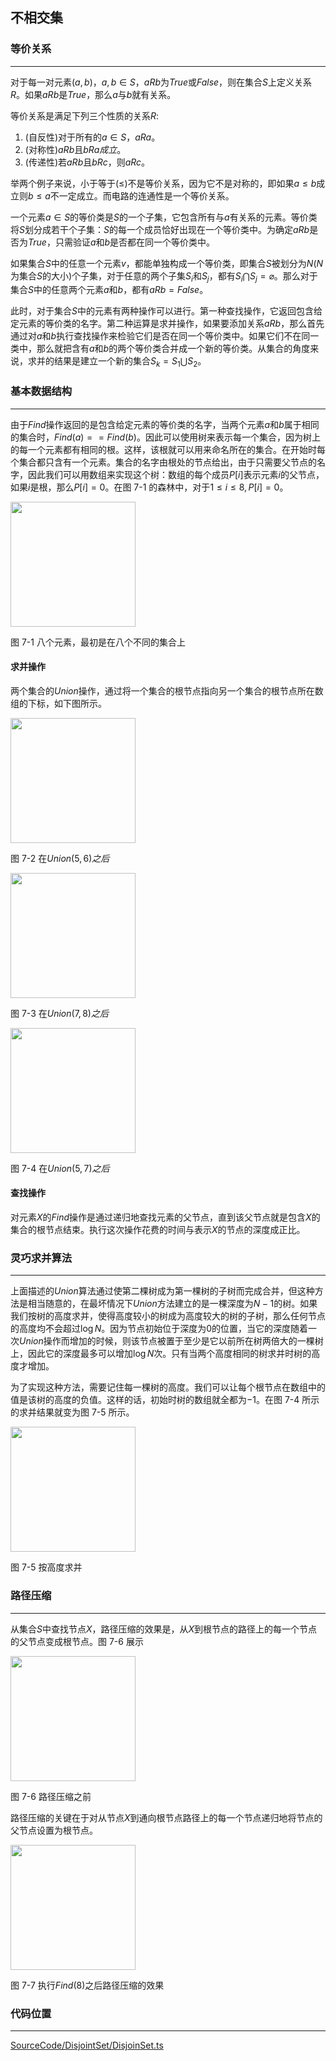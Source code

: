 <!-- @format -->

## 不相交集

### 等价关系

---

对于每一对元素$(a,b)$，$a,b \in S$，$aRb$为$True$或$False$，则在集合$S$上定义关系$R$。如果$aRb$是$True$，那么$a$与$b$就有关系。

等价关系是满足下列三个性质的关系$R$:

1. (自反性)对于所有的$a \in S$，$aRa$。
2. (对称性)$aRb$且$bRa成立$。
3. (传递性)若$aRb$且$bRc$，则$aRc$。

举两个例子来说，小于等于($\leq$)不是等价关系，因为它不是对称的，即如果$a \leq b$成立则$b \leq a$不一定成立。而电路的连通性是一个等价关系。

一个元素$a \in S$的等价类是$S$的一个子集，它包含所有与$a$有关系的元素。等价类将$S$划分成若干个子集：$S$的每一个成员恰好出现在一个等价类中。为确定$aRb$是否为$True$，只需验证$a$和$b$是否都在同一个等价类中。

如果集合$S$中的任意一个元素$v$，都能单独构成一个等价类，即集合$S$被划分为$N$($N$为集合$S$的大小)个子集，对于任意的两个子集$S_i$和$S_j$，都有$S_i \bigcap S_j= \varnothing$。那么对于集合$S$中的任意两个元素$a$和$b$，都有$aRb=False$。

此时，对于集合$S$中的元素有两种操作可以进行。第一种查找操作，它返回包含给定元素的等价类的名字。第二种运算是求并操作，如果要添加关系$aRb$，那么首先通过对$a$和$b$执行查找操作来检验它们是否在同一个等价类中。如果它们不在同一类中，那么就把含有$a$和$b$的两个等价类合并成一个新的等价类。从集合的角度来说，求并的结果是建立一个新的集合$S_k=S_1 \bigcup S_2$。

### 基本数据结构

---

由于$Find$操作返回的是包含给定元素的等价类的名字，当两个元素$a$和$b$属于相同的集合时，$Find(a)==Find(b)$。因此可以使用树来表示每一个集合，因为树上的每一个元素都有相同的根。这样，该根就可以用来命名所在的集合。在开始时每个集合都只含有一个元素。集合的名字由根处的节点给出，由于只需要父节点的名字，因此我们可以用数组来实现这个树：数组的每个成员$P[i]$表示元素$i$的父节点，如果$i$是根，那么$P[i]=0$。在图 7-1 的森林中，对于$1 \leq i \leq 8,P[i]=0$。

<image height="200" src="../../Assets/Images/ch7/7-1.png"/>

图 7-1 八个元素，最初是在八个不同的集合上

#### 求并操作

两个集合的$Union$操作，通过将一个集合的根节点指向另一个集合的根节点所在数组的下标，如下图所示。

<image  height="200"  src="../../Assets/Images/ch7/7-2.png"/>

图 7-2 在$Union(5,6)之后$

<image  height="200"  src="../../Assets/Images/ch7/7-3.png"/>

图 7-3 在$Union(7,8)之后$

<image height="200"  src="../../Assets/Images/ch7/7-4.png"/>

图 7-4 在$Union(5,7)之后$

#### 查找操作

对元素$X$的$Find$操作是通过递归地查找元素的父节点，直到该父节点就是包含$X$的集合的根节点结束。执行这次操作花费的时间与表示$X$的节点的深度成正比。

### 灵巧求并算法

---

上面描述的$Union$算法通过使第二棵树成为第一棵树的子树而完成合并，但这种方法是相当随意的，在最坏情况下$Union$方法建立的是一棵深度为$N-1$的树。如果我们按树的高度求并，使得高度较小的树成为高度较大的树的子树，那么任何节点的高度均不会超过$\log N$。因为节点初始位于深度为$0$的位置，当它的深度随着一次$Union$操作而增加的时候，则该节点被置于至少是它以前所在树两倍大的一棵树上，因此它的深度最多可以增加$\log N$次。只有当两个高度相同的树求并时树的高度才增加。

为了实现这种方法，需要记住每一棵树的高度。我们可以让每个根节点在数组中的值是该树的高度的负值。这样的话，初始时树的数组就全都为$-1$。在图 7-4 所示的求并结果就变为图 7-5 所示。

<image height="200"  src="../../Assets/Images/ch7/7-5.png"/>

图 7-5 按高度求并

### 路径压缩

---

从集合$S$中查找节点$X$，路径压缩的效果是，从$X$到根节点的路径上的每一个节点的父节点变成根节点。图 7-6 展示

<image height="200"  src="../../Assets/Images/ch7/7-6.png"/>

图 7-6 路径压缩之前

路径压缩的关键在于对从节点$X$到通向根节点路径上的每一个节点递归地将节点的父节点设置为根节点。

<image height="200" src="../../Assets/Images/ch7/7-7.png"/>

图 7-7 执行$Find(8)$之后路径压缩的效果

### 代码位置

---

[SourceCode/DisjointSet/DisjoinSet.ts](../../SourceCode/DisjointSet/DisjointSet.ts)
